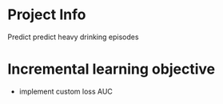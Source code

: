 # Project Info
Predict predict heavy drinking episodes

# Incremental learning objective
- implement custom loss AUC 